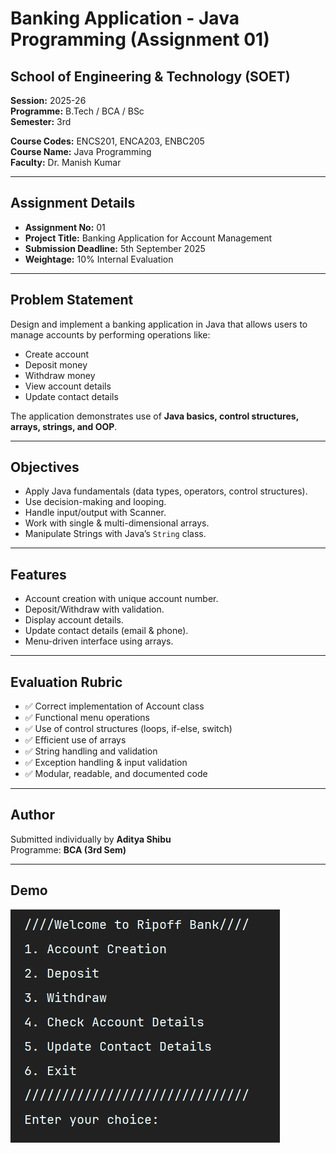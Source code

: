 # Banking Application - Java Programming (Assignment 01)

## School of Engineering & Technology (SOET)  
**Session:** 2025-26  
**Programme:** B.Tech / BCA / BSc  
**Semester:** 3rd  

**Course Codes:** ENCS201, ENCA203, ENBC205  
**Course Name:** Java Programming  
**Faculty:** Dr. Manish Kumar  

---

## Assignment Details
- **Assignment No:** 01  
- **Project Title:** Banking Application for Account Management  
- **Submission Deadline:** 5th September 2025  
- **Weightage:** 10% Internal Evaluation  

---

## Problem Statement
Design and implement a banking application in Java that allows users to manage accounts by performing operations like:
- Create account
- Deposit money
- Withdraw money
- View account details
- Update contact details  

The application demonstrates use of **Java basics, control structures, arrays, strings, and OOP**.

---

## Objectives
- Apply Java fundamentals (data types, operators, control structures).  
- Use decision-making and looping.  
- Handle input/output with Scanner.  
- Work with single & multi-dimensional arrays.  
- Manipulate Strings with Java’s `String` class.  

---

## Features
- Account creation with unique account number.  
- Deposit/Withdraw with validation.  
- Display account details.  
- Update contact details (email & phone).  
- Menu-driven interface using arrays.  

---

## Evaluation Rubric
- ✅ Correct implementation of Account class  
- ✅ Functional menu operations  
- ✅ Use of control structures (loops, if-else, switch)  
- ✅ Efficient use of arrays  
- ✅ String handling and validation  
- ✅ Exception handling & input validation  
- ✅ Modular, readable, and documented code  

---

## Author
Submitted individually by **Aditya Shibu**  
Programme: **BCA (3rd Sem)**  

---

## Demo
![Banking Application Demo](image.png)
